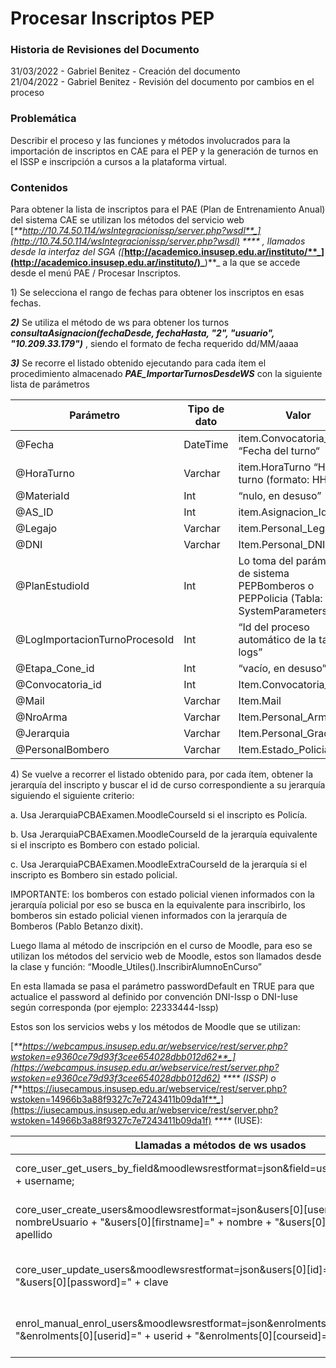 # Procesar Inscriptos PEP

### Historia de Revisiones del Documento

31/03/2022 - Gabriel Benitez - Creación del documento\
21/04/2022 - Gabriel Benitez - Revisión del documento por cambios en el proceso

### Problemática

Describir el proceso y las funciones y métodos involucrados para la importación de inscriptos en CAE para el PEP y la generación de turnos en el ISSP e inscripción a cursos a la plataforma virtual.

### Contenidos

Para obtener la lista de inscriptos para el PAE (Plan de Entrenamiento Anual) del sistema CAE se utilizan los métodos del servicio web [_**http://10.74.50.114/wsIntegracionissp/server.php?wsdl**_](http://10.74.50.114/wsIntegracionissp/server.php?wsdl) _****_ , llamados desde la interfaz del SGA _(_[_**http://academico.insusep.edu.ar/instituto/**_](http://academico.insusep.edu.ar/instituto/)_**)**_ a la que se accede desde el menú PAE / Procesar Inscriptos.

1\)      Se selecciona el rango de fechas para obtener los inscriptos en esas fechas.

_**2)**_      Se utiliza el método de ws para obtener los turnos _**consultaAsignacion(fechaDesde, fechaHasta, "2", "usuario", "10.209.33.179")**_ , siendo el formato de fecha requerido dd/MM/aaaa

_**3)**_      Se recorre el listado obtenido ejecutando para cada ítem el procedimiento almacenado _**PAE\_ImportarTurnosDesdeWS**_ con la siguiente lista de parámetros

| **Parámetro**                 | **Tipo de dato** | **Valor**                                                                                 |
| ----------------------------- | ---------------- | ----------------------------------------------------------------------------------------- |
| @Fecha                        | DateTime         | item.Convocatoria\_Fecha “Fecha del turno“                                                |
| @HoraTurno                    | Varchar          | item.HoraTurno “Hora del turno (formato: HH:MM)”                                          |
| @MateriaId                    | Int              | “nulo, en desuso”                                                                         |
| @AS\_ID                       | Int              | item.Asignacion\_Id                                                                       |
| @Legajo                       | Varchar          | item.Personal\_Legajo                                                                     |
| @DNI                          | Varchar          | Item.Personal\_DNI                                                                        |
| @PlanEstudioId                | Int              | Lo toma del parámetro de sistema PEPBomberos o PEPPolicia (Tabla: SystemParameters.Valor) |
| @LogImportacionTurnoProcesoId | Int              | “Id del proceso automático de la tabla de logs”                                           |
| @Etapa\_Cone\_id              | Int              | “vacío, en desuso”                                                                        |
| @Convocatoria\_id             | Int              | Item.Convocatoria\_Id                                                                     |
| @Mail                         | Varchar          | Item.Mail                                                                                 |
| @NroArma                      | Varchar          | Item.Personal\_Arma                                                                       |
| @Jerarquia                    | Varchar          | Item.Personal\_Grado                                                                      |
| @PersonalBombero              | Varchar          | Item.Estado\_Policial                                                                     |

&#x20;

4\)      Se vuelve a recorrer el listado obtenido para, por cada ítem, obtener la jerarquía del inscripto y buscar el id de curso correspondiente a su jerarquía siguiendo el siguiente criterio:

a.       Usa JerarquiaPCBAExamen.MoodleCourseId si el inscripto es Policía.

b.       Usa JerarquiaPCBAExamen.MoodleCourseId de la jerarquía equivalente si el inscripto es Bombero con estado policial.

c.       Usa JerarquiaPCBAExamen.MoodleExtraCourseId de la jerarquía si el inscripto es Bombero sin estado policial.

IMPORTANTE: los bomberos con estado policial vienen informados con la jerarquía policial por eso se busca      en la equivalente para inscribirlo, los bomberos sin estado policial vienen informados con la jerarquía de        Bomberos (Pablo Betanzo dixit).

Luego llama al método de inscripción en el curso de Moodle, para eso se utilizan los métodos del servicio web de Moodle, estos son llamados desde la clase y función: “Moodle\_Utiles().InscribirAlumnoEnCurso”

En esta llamada se pasa el parámetro passwordDefault en TRUE para que actualice el password al definido por convención DNI-Issp o DNI-Iuse según corresponda (por ejemplo: 22333444-Issp)

Estos son los servicios webs y los métodos de Moodle que se utilizan:

[_**https://webcampus.insusep.edu.ar/webservice/rest/server.php?wstoken=e9360ce79d93f3cee654028dbb012d62**_](https://webcampus.insusep.edu.ar/webservice/rest/server.php?wstoken=e9360ce79d93f3cee654028dbb012d62) _****_ (ISSP) o [_**https://iusecampus.insusep.edu.ar/webservice/rest/server.php?wstoken=14966b3a88f9327c7e7243411b09da1f**_](https://iusecampus.insusep.edu.ar/webservice/rest/server.php?wstoken=14966b3a88f9327c7e7243411b09da1f) _****_ (IUSE):

| **Llamadas a métodos de ws usados**                                                                                                                                        |  ****                              |
| -------------------------------------------------------------------------------------------------------------------------------------------------------------------------- | ---------------------------------- |
| core\_user\_get\_users\_by\_field\&moodlewsrestformat=json\&field=username\&values\[0]=" + username;                                                                       | Para obtener el usuario            |
| core\_user\_create\_users\&moodlewsrestformat=json\&users\[0]\[username]=" + nombreUsuario + "\&users\[0]\[firstname]=" + nombre + "\&users\[0]\[lastname]=" + apellido    | Para crear el usuario si no existe |
| core\_user\_update\_users\&moodlewsrestformat=json\&users\[0]\[id]=" + userid + "\&users\[0]\[password]=" + clave                                                          | Para actualizer el password        |
| enrol\_manual\_enrol\_users\&moodlewsrestformat=json\&enrolments\[0]\[roleid]=" + role + "\&enrolments\[0]\[userid]=" + userid + "\&enrolments\[0]\[courseid]=" + courseid | Para inscribir a un curso          |
